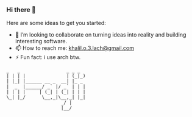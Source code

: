 
### Hi there 👋

<!--
**H-ADJI/H-ADJI** is a ✨ _special_ ✨ repository because its `README.md` (this file) appears on your GitHub profile. -->

Here are some ideas to get you started:

- 👯 I’m looking to collaborate on turning ideas into reality and building interesting software.
- 📫 How to reach me: khalil.o.3.lach@gmail.com
- ⚡ Fun fact: i use arch btw.


<!-- language: lang-none -->

    _   _                 _ _ _ 
    | | | |               | (_|_)
    | |_| |______ __ _  __| |_ _ 
    |  _  |______/ _` |/ _` | | |
    | | | |     | (_| | (_| | | |
    \_| |_/      \__,_|\__,_| |_|
                        _/ |  
                        |__/   
